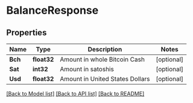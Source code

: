 # BalanceResponse

## Properties

Name | Type | Description | Notes
------------ | ------------- | ------------- | -------------
**Bch** | **float32** | Amount in whole Bitcoin Cash | [optional] 
**Sat** | **int32** | Amount in satoshis | [optional] 
**Usd** | **float32** | Amount in United States Dollars | [optional] 

[[Back to Model list]](../README.md#documentation-for-models) [[Back to API list]](../README.md#documentation-for-api-endpoints) [[Back to README]](../README.md)


